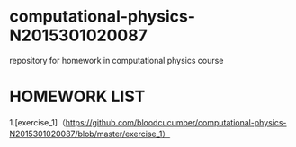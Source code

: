 # computational-physics-N2015301020087
repository for homework in computational physics course
# HOMEWORK LIST
1.[exercise_1]（https://github.com/bloodcucumber/computational-physics-N2015301020087/blob/master/exercise_1）
